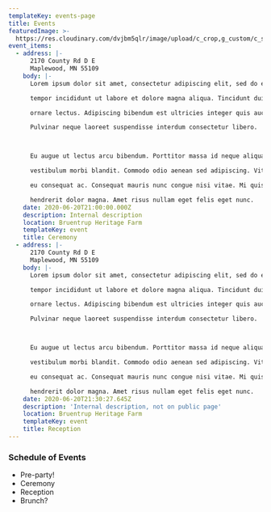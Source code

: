 ```yaml
---
templateKey: events-page
title: Events
featuredImage: >-
  https://res.cloudinary.com/dvjbm5qlr/image/upload/c_crop,g_custom/c_scale,w_1200/v1579838540/DSC_0433.NEF_gl1dzx.jpg
event_items:
  - address: |-
      2170 County Rd D E
      Maplewood, MN 55109
    body: |-
      Lorem ipsum dolor sit amet, consectetur adipiscing elit, sed do eiusmod

      tempor incididunt ut labore et dolore magna aliqua. Tincidunt dui ut

      ornare lectus. Adipiscing bibendum est ultricies integer quis auctor elit.

      Pulvinar neque laoreet suspendisse interdum consectetur libero. 



      Eu augue ut lectus arcu bibendum. Porttitor massa id neque aliquam

      vestibulum morbi blandit. Commodo odio aenean sed adipiscing. Vitae congue

      eu consequat ac. Consequat mauris nunc congue nisi vitae. Mi quis

      hendrerit dolor magna. Amet risus nullam eget felis eget nunc.
    date: 2020-06-20T21:00:00.000Z
    description: Internal description
    location: Bruentrup Heritage Farm
    templateKey: event
    title: Ceremony
  - address: |-
      2170 County Rd D E
      Maplewood, MN 55109
    body: |-
      Lorem ipsum dolor sit amet, consectetur adipiscing elit, sed do eiusmod

      tempor incididunt ut labore et dolore magna aliqua. Tincidunt dui ut

      ornare lectus. Adipiscing bibendum est ultricies integer quis auctor elit.

      Pulvinar neque laoreet suspendisse interdum consectetur libero. 



      Eu augue ut lectus arcu bibendum. Porttitor massa id neque aliquam

      vestibulum morbi blandit. Commodo odio aenean sed adipiscing. Vitae congue

      eu consequat ac. Consequat mauris nunc congue nisi vitae. Mi quis

      hendrerit dolor magna. Amet risus nullam eget felis eget nunc.
    date: 2020-06-20T21:30:27.645Z
    description: 'Internal description, not on public page'
    location: Bruentrup Heritage Farm
    templateKey: event
    title: Reception
---
```

### Schedule of Events
- Pre-party!
- Ceremony
- Reception
- Brunch?

